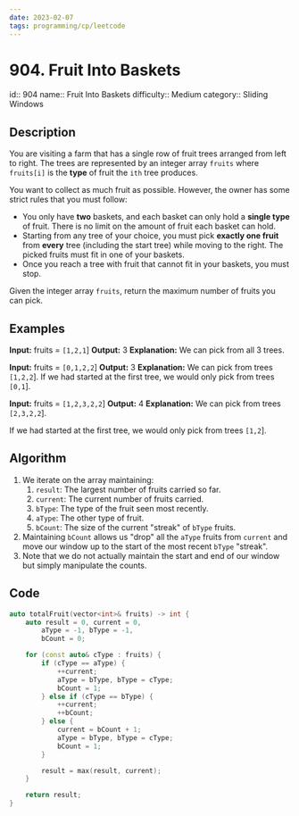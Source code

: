 ```yaml
---
date: 2023-02-07
tags: programming/cp/leetcode
---
```


# 904. Fruit Into Baskets 

id:: 904
name:: Fruit Into Baskets
difficulty:: Medium
category:: Sliding Windows

## Description
You are visiting a farm that has a single row of fruit trees arranged from left to right. The trees are represented by an integer array `fruits` where `fruits[i]` is the **type** of fruit the `ith` tree produces.

You want to collect as much fruit as possible. However, the owner has some strict rules that you must follow:

-   You only have **two** baskets, and each basket can only hold a **single type** of fruit. There is no limit on the amount of fruit each basket can hold.
-   Starting from any tree of your choice, you must pick **exactly one fruit** from **every** tree (including the start tree) while moving to the right. The picked fruits must fit in one of your baskets.
-   Once you reach a tree with fruit that cannot fit in your baskets, you must stop.

Given the integer array `fruits`, return the maximum number of fruits you can pick.

## Examples

**Input:** fruits = `[1,2,1`]
**Output:** 3
**Explanation:** We can pick from all 3 trees.

**Input:** fruits = `[0,1,2,2`]
**Output:** 3
**Explanation:** We can pick from trees `[1,2,2`].
If we had started at the first tree, we would only pick from trees `[0,1`].

**Input:** fruits = `[1,2,3,2,2`]
**Output:** 4
**Explanation:** We can pick from trees `[2,3,2,2`].

If we had started at the first tree, we would only pick from trees `[1,2`].

## Algorithm
1. We iterate on the array maintaining:
	1. `result`: The largest number of fruits carried so far.
	2. `current`: The current number of fruits carried.
	3. `bType`: The type of the fruit seen most recently.
	4. `aType`: The other type of fruit.
	5. `bCount`: The size of the current "streak" of `bType` fruits.
 2. Maintaining `bCount` allows us "drop" all the `aType` fruits from `current` and move our window up to the start of the most recent `bType` "streak".
 3. Note that we do not actually maintain the start and end of our window but simply manipulate the counts.

## Code
```cpp
auto totalFruit(vector<int>& fruits) -> int {
	auto result = 0, current = 0, 
		aType = -1, bType = -1,
		bCount = 0;

	for (const auto& cType : fruits) {
		if (cType == aType) {
			++current;
			aType = bType, bType = cType;
			bCount = 1;
		} else if (cType == bType) {
			++current;
			++bCount;
		} else {
			current = bCount + 1;
			aType = bType, bType = cType;
			bCount = 1;
		}

		result = max(result, current);
	}

	return result;
}
```